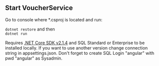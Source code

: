 ## Start VoucherService

Go to console where *.csproj is located and run: 

`dotnet restore` and then  
`dotnet run`

Requires [.NET Core SDK v2.1.4](https://www.microsoft.com/net/download/thank-you/dotnet-sdk-2.1.4-windows-x64-installer) and SQL Standard or Enterprise to be installed locally. If you want to use another version change connection string in appsettings.json. Don't forget to create SQL Login "angular" with pwd "angular" as Sysadmin.